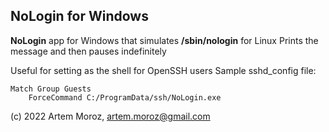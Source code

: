 ## NoLogin for Windows

**NoLogin** app for Windows that simulates **/sbin/nologin** for Linux
Prints the message and then pauses indefinitely

Useful for setting as the shell for OpenSSH users
Sample sshd_config file:

    Match Group Guests
	    ForceCommand C:/ProgramData/ssh/NoLogin.exe

(c) 2022 Artem Moroz, artem.moroz@gmail.com